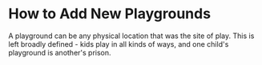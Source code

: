 # How to Add New Playgrounds

A playground can be any physical location that was the site of play. This is left broadly defined - kids play in all kinds of ways, and one child's playground is another's prison.

